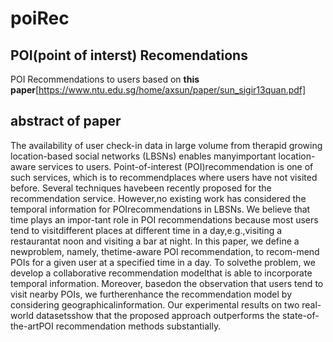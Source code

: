 # poiRec
## POI(point of interst) Recomendations 
POI Recommendations to users based on **this paper**[https://www.ntu.edu.sg/home/axsun/paper/sun_sigir13quan.pdf] 

## abstract of paper 
The  availability  of  user  check-in  data  in  large  volume  from  therapid growing location-based social networks (LBSNs) enables manyimportant location-aware services to users. Point-of-interest (POI)recommendation is one of such services, which is to recommendplaces where users have not visited before. Several techniques havebeen recently proposed for the recommendation service. However,no existing work has considered the temporal information for POIrecommendations in LBSNs. We believe that time plays an impor-tant role in POI recommendations because most users tend to visitdifferent places at different time in a day,e.g.,visiting a restaurantat noon and visiting a bar at night.  In this paper, we define a newproblem, namely, thetime-aware POI recommendation, to recom-mend POIs for a given user at a specified time in a day.  To solvethe  problem,  we  develop  a  collaborative  recommendation  modelthat is able to incorporate temporal information.  Moreover, basedon the observation that users tend to visit nearby POIs, we furtherenhance the recommendation model by considering geographicalinformation.  Our experimental results on two real-world datasetsshow that the proposed approach outperforms the state-of-the-artPOI recommendation methods substantially.
